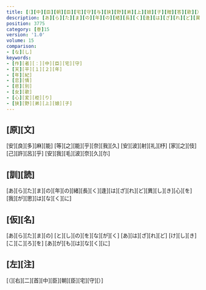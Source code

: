 ```yaml
---
title: [（][中][臣][朝][臣][宅][守][与][狭][野][弟][上][娘][子][贈][答][歌][）]
description: [あ][ら][た][ま][の][年][の][緒][長][く][逢][は][ざ][れ][ど][異][し][き][心][を][我][が][思][は][な][く][に]
position: 3775
category: [巻]15
version: '1.0'
volume: 15
comparison:
- [な][し]
keywords:
- [作][者][：][中][臣][宅][守]
- [天][平][１][２][年]
- [年][紀]
- [恋][情]
- [悲][別]
- [女][歌]
- [心][変][柜][り]
- [狭][野][弟][上][娘][子]
---
```


## [原][文]

[安][良][多][麻][能] [等][之][能][乎][奈][我][久] [安][波][射][礼][杼] [家][之][伎][己][許][呂][乎] [安][我][毛][波][奈][久][尓]

## [訓][読]

[あ][ら][た][ま][の][年][の][緒][長][く][逢][は][ざ][れ][ど][異][し][き][心][を][我][が][思][は][な][く][に]

## [仮][名]

[あ][ら][た][ま][の] [と][し][の][を][な][が][く] [あ][は][ざ][れ][ど] [け][し][き][こ][こ][ろ][を] [あ][が][も][は][な][く][に]

## [左][注]

[（][右][二][首][中][臣][朝][臣][宅][守][）]

